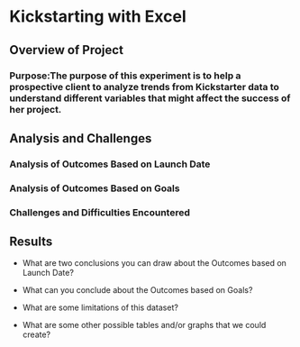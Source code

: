 # Kickstarting with Excel

## Overview of Project

### Purpose:The purpose of this experiment is to help a prospective client to analyze trends from Kickstarter data to understand different variables that might affect the success of her project.

## Analysis and Challenges

### Analysis of Outcomes Based on Launch Date

### Analysis of Outcomes Based on Goals

### Challenges and Difficulties Encountered

## Results

- What are two conclusions you can draw about the Outcomes based on Launch Date?

- What can you conclude about the Outcomes based on Goals?

- What are some limitations of this dataset?

- What are some other possible tables and/or graphs that we could create?
